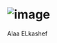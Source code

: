 # ![image](https://github.com/user-attachments/assets/f0f67c69-050b-495d-8079-ddb7a2309306)
 Alaa ELkashef


[youtube]: https://youtube.com/fknight
